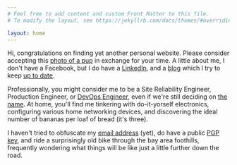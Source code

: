 ```yaml
---
# Feel free to add content and custom Front Matter to this file.
# To modify the layout, see https://jekyllrb.com/docs/themes/#overriding-theme-defaults

layout: home
---
```

Hi, congratulations on finding yet another personal website. Please consider accepting this [photo of a pup](/assets/img/PXL_20240322_234023975.jpg) in exchange for your time. A little about me, I don't have a Facebook, but I do have a [LinkedIn](https://www.linkedin.com/in/huangw91), and a [blog](/blog/) which I try to keep [up to date](https://xkcd.com/2723/).

Professionally, you might consider me to be a Site Reliability Engineer, Production Engineer, or [DevOps Engineer](https://www.sethvargo.com/the-ten-myths-of-devops/), even if we're still deciding on [the name](https://martinfowler.com/bliki/TwoHardThings.html). At home, you'll find me tinkering with do-it-yorself electronics, configuring various home networking devices, and discovering the ideal number of bananas per loaf of bread (it's three).

I haven't tried to obfuscate my [email address](mailto:ward@huangw.dev) (yet), do have a public [PGP key](https://huangw.dev/.well-known/openpgpkey/huangw.dev/hu/69mxofunysijdray184nfoddjzhkxuiw), and ride a surprisingly old bike through the bay area foothills, frequently wondering what things will be like just a little further down the road.
